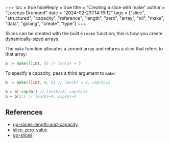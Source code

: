 +++
toc = true
hideReply = true
title = "Creating a slice with make"
author = "Lorenzo Drumond"
date = "2024-02-23T14:16:12"
tags = ["slice",  "structured",  "capacity",  "reference",  "length",  "zero",  "array",  "nil",  "make",  "data",  "golang",  "create",  "type"]
+++


Slices can be created with the built-in `make` function; this is how you create dynamically-sized arrays.

The `make` function allocates a zeroed array and returns a slice that refers to that array:
```go
a := make([]int, 5) // len(a) = 5
```

To specify a capacity, pass a third argument to `make`:
```go
b := make([]int, 0, 5) // len(b) = 0, cap(b)=5

b = b[:cap(b)] // len(b)=5, cap(b)=5
b = b[1:] // len(b)=4, cap(b)=4
```

## References
- [go-slices-length-and-capacity](/wiki/go-slices-length-and-capacity/)
- [slice-zero-value](/wiki/slice-zero-value/)
- [go-slices](/wiki/go-slices/)
